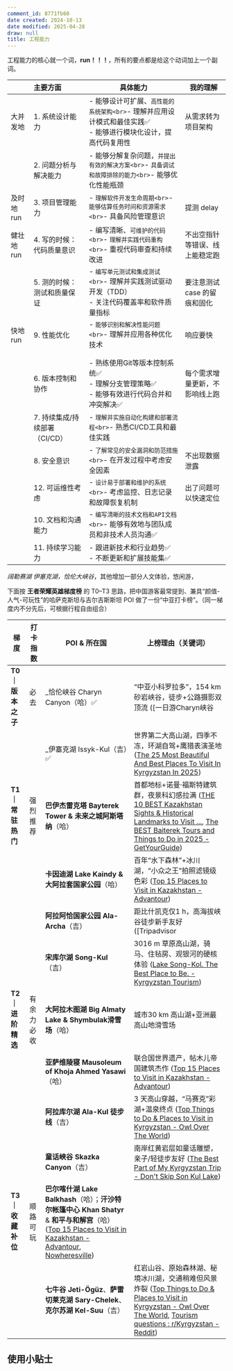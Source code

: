 ```yaml
---
comment_id: 8771fb60
date created: 2024-10-13
date modified: 2025-04-28
draw: null
title: 工程能力
---
```

工程能力的核心就一个词，**run！！！**，所有的要点都是给这个动词加上一个副词。

|         | 主要方面                | 具体能力                                                           | 我的理解              |
|:------ |:------------------ | -------------------------------------------------------------- | ----------------- |
| 大并发地    | 1. 系统设计能力           | - 能够设计可扩展、`高性能的系统架构<br>`- 理解并应用设计模式和最佳实践✅<br>- 能够进行模块化设计，提高代码复用性 | 从需求转为项目架构         |
|         | 2. 问题分析与解决能力        | - 能够分解复杂问题，`并提出有效的解决方案<br>`- `具备调试和故障排除的能力<br>`- 能够优化性能瓶颈          |                   |
| 及时地run  | 3. 项目管理能力           | - `理解软件开发生命周期<br>`- `能够估算任务时间和资源需求<br>`- 具备风险管理意识                  | 提测 delay          |
| 健壮地 run | 4. 写的时候：代码质量意识      | - 编写清晰、`可维护的代码<br>`- `理解并实践代码重构<br>`- 重视代码审查和持续改进                  | 不出空指针等错误、线上能稳定跑   |
|         | 5. 测的时候：测试和质量保证     | - `编写单元测试和集成测试<br>`- 理解并实践测试驱动开发（TDD）<br>- 关注代码覆盖率和软件质量指标        | 要注意测试 case 的留痕和固化 |
| 快地 run  | 9. 性能优化             | - `能够识别和解决性能问题<br>`- 理解并应用各种优化技术                                 | 响应要快              |
|         |                     |                                                                |                   |
|         |                     |                                                                |                   |
|         | 6. 版本控制和协作          | - 熟练使用Git等版本控制系统✅<br>- 理解分支管理策略✅<br>- 能够有效进行代码合并和冲突解决✅         | 每个需求增量更新，不影响线上跑   |
|         | 7. 持续集成/持续部署（CI/CD）| - `理解并实施自动化构建和部署流程<br>`- 熟悉CI/CD工具和最佳实践                          |                   |
|         | 8. 安全意识             | - `了解常见的安全漏洞和防范措施<br>`- 在开发过程中考虑安全因素                             | 不出现数据泄露           |
|         | 12. 可运维性考虑          | - `设计易于部署和维护的系统<br>`- 考虑监控、日志记录和故障恢复机制                           | 出了问题可以快速定位        |
|         | 10. 文档和沟通能力         | - `编写清晰的技术文档和API文档<br>`- 能够有效地与团队成员和非技术人员沟通✅                     |                   |
|         | 11. 持续学习能力          | - 跟进新技术和行业趋势✅<br>- 不断更新和扩展技能集✅                                 |                   |

_阔勒赛湖 伊塞克湖，恰伦大峡谷_，其他增加一部分人文体验，悠闲游，

下面按 **王者荣耀英雄梯度榜** 的 T0–T3 思路，把中国游客最常提到、兼具“颜值-人气-可玩性”的哈萨克斯坦与吉尔吉斯斯坦 POI 做了一份“中亚打卡榜”。（同一梯度内不分先后，可根据行程自由组合）

| 梯度          | 打卡指数  | POI & 所在国                                                                                                                                                                                                                                                                                                                   | 上榜理由（关键词）|
| ----------- | ----- | --------------------------------------------------------------------------------------------------------------------------------------------------------------------------------------------------------------------------------------------------------------------------------------------------------------------------- | ----------------------------------------------------------------------------------------------------------------------------------------------------------------------------------------------------------------------------------------------------------------------------------------------------------------------------------------------------- |
| **T0｜版本之子** | 必去    | _恰伦峡谷 Charyn Canyon（哈）✅                                                                                                                                                                                                                                                                                                    | “中亚小科罗拉多”，154 km 砂岩峡谷，徒步+公路摄影双顶流 ([一日游Charyn峡谷                                                                                                                                                                                                                                                                                                        |
|             |       | _伊塞克湖 Issyk-Kul（吉）✅                                                                                                                                                                                                                                                                                                         | 世界第二大高山湖，四季不冻，环湖自驾+鹰猎表演圣地 ([The 25 Most Beautiful And Best Places To Visit In Kyrgyzstan In 2025](https://www.journalofnomads.com/places-to-visit-in-kyrgyzstan/?utm_source=chatgpt.com))                                                                                                                                                             |
| **T1｜常驻热门** | 强烈推荐  | **巴伊杰雷克塔 Bayterek Tower & 未来之城阿斯塔纳**（哈）| 首都地标+诺曼·福斯特建筑群，夜景科幻感拉满 ([THE 10 BEST Kazakhstan Sights & Historical Landmarks to Visit ...](https://www.tripadvisor.com/Attractions-g293943-Activities-c47-Kazakhstan.html?utm_source=chatgpt.com), [The BEST Baiterek Tours and Things to Do in 2025 - GetYourGuide](https://www.getyourguide.com/en-au/baiterek-l211541/?utm_source=chatgpt.com))   |
|             |       | **卡因迪湖 Lake Kaindy & 大阿拉套国家公园**（哈）| 百年“水下森林”+冰川湖，“小众之王”拍照滤镜级色彩 ([Top 15 Places to Visit in Kazakhstan - Advantour](https://www.advantour.com/kazakhstan/places-to-visit.htm?utm_source=chatgpt.com))                                                                                                                                                                                      |
|             |       | **阿拉阿恰国家公园 Ala-Archa**（吉）| 距比什凯克仅1 h，高海拔峡谷徒步新手友好 ([Tripadvisor                                                                                                                                                                                                                                                                                                                   |
|             |       | **宋库尔湖 Song-Kul**（吉）| 3016 m 草原高山湖，骑马、住毡房、观银河的硬核体验 ([Lake Song-Kol. The Best Place to Be. - Kyrgyzstan Tourism](https://kyrgyzstan-tourism.com/en/sights/lake-song-kol/?utm_source=chatgpt.com))                                                                                                                                                                            |
| **T2｜进阶精选** | 有余力必收 | **大阿拉木图湖 Big Almaty Lake & Shymbulak滑雪场**（哈）| 城市30 km 高山湖+亚洲最高山地滑雪场                                                                                                                                                                                                                                                                                                                                 |
|             |       | **亚萨维陵寝 Mausoleum of Khoja Ahmed Yasawi**（哈）| 联合国世界遗产，帖木儿帝国建筑杰作 ([Top 15 Places to Visit in Kazakhstan - Advantour](https://www.advantour.com/kazakhstan/places-to-visit.htm?utm_source=chatgpt.com))                                                                                                                                                                                               |
|             |       | **阿拉库尔湖 Ala-Kul 徒步线**（吉）| 3 天高山穿越，“马赛克”彩湖+温泉终点 ([Top Things to Do & Places to Visit in Kyrgyzstan - Owl Over The World](https://owlovertheworld.com/top-things-to-do-places-to-visit-in-kyrgyzstan/?utm_source=chatgpt.com))                                                                                                                                                    |
|             |       | **童话峡谷 Skazka Canyon**（吉）| 南岸红黄岩层如童话雕塑，亲子/轻徒步友好 ([The Best Part of My Kyrgyzstan Trip - Don't Skip Son Kul Lake](https://thedetoureffect.com/blog/things-to-do-kyrgyzstan-son-kul/?utm_source=chatgpt.com))                                                                                                                                                                      |
| **T3｜收藏补位** | 顺路可玩  | **巴尔喀什湖 Lake Balkhash**（哈）；**汗沙特尔帐篷中心 Khan Shatyr** & **和平与和解宫**（哈）([Top 15 Places to Visit in Kazakhstan - Advantour](https://www.advantour.com/kazakhstan/places-to-visit.htm?utm_source=chatgpt.com), [Nowheresville](https://www.newyorker.com/magazine/2011/04/18/nowheresville-keith-gessen?utm_source=chatgpt.com)) |                                                                                                                                                                                                                                                                                                                                                       |
|             |       | **七牛谷 Jeti-Ögüz**、**萨雷切莱克湖 Sary-Chelek**、**克尔苏湖 Kel-Suu**（吉）| 红岩山谷、原始森林湖、秘境冰川湖，交通稍难但风景炸裂 ([Top Things to Do & Places to Visit in Kyrgyzstan - Owl Over The World](https://owlovertheworld.com/top-things-to-do-places-to-visit-in-kyrgyzstan/?utm_source=chatgpt.com), [Tourism questions : r/Kyrgyzstan - Reddit](https://www.reddit.com/r/Kyrgyzstan/comments/199xep9/tourism_questions/?utm_source=chatgpt.com)) |

## 使用小贴士
